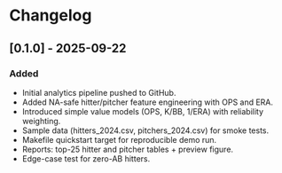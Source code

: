 # Changelog

## [0.1.0] - 2025-09-22
### Added
- Initial analytics pipeline pushed to GitHub.
- Added NA-safe hitter/pitcher feature engineering with OPS and ERA.
- Introduced simple value models (OPS, K/BB, 1/ERA) with reliability weighting.
- Sample data (hitters_2024.csv, pitchers_2024.csv) for smoke tests.
- Makefile quickstart target for reproducible demo run.
- Reports: top-25 hitter and pitcher tables + preview figure.
- Edge-case test for zero-AB hitters.
